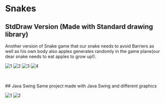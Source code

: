 # Snakes
## StdDraw Version (Made with Standard drawing library)
Another version of Snake game that our snake needs to avoid Barriers as well as his own body also apples generates randomly in the game plane(our dear snake needs to eat apples to grow up!).

![1](https://user-images.githubusercontent.com/45942833/122630050-586c3f80-d0d6-11eb-8bdf-e88fb06ae156.jpg)
![2](https://user-images.githubusercontent.com/45942833/122630054-64580180-d0d6-11eb-8aec-d0607f29caa1.jpg)
![3](https://user-images.githubusercontent.com/45942833/122630060-70dc5a00-d0d6-11eb-9a05-3a05e3430a85.jpg)
![4](https://user-images.githubusercontent.com/45942833/122630065-76d23b00-d0d6-11eb-94be-4045dee3e5ba.jpg)

<br />
<br />
## Java Swing
Same project made with Java Swing and different graphics

![1](https://user-images.githubusercontent.com/45942833/122630408-a2eebb80-d0d8-11eb-9580-0838cc3c001c.jpg)
![2](https://user-images.githubusercontent.com/45942833/122630445-f2cd8280-d0d8-11eb-8e46-067e14349198.jpg)

